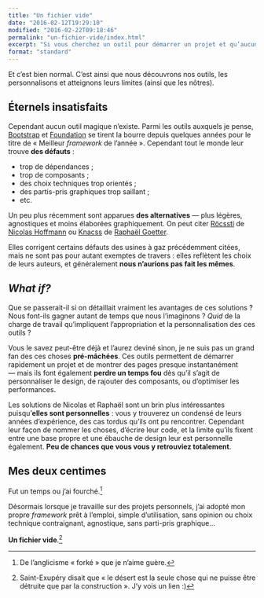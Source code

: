 ```yaml
---
title: "Un fichier vide"
date: "2016-02-12T19:29:10"
modified: "2016-02-22T09:18:46"
permalink: "un-fichier-vide/index.html"
excerpt: "Si vous cherchez un outil pour démarrer un projet et qu’aucun _framework_ ne vous plaît, nʼoubliez pas cette option. Elle vous sierra à merveille. [Lire la suite de «&nbsp;Un fichier vide&nbsp;» →](https://www.ffoodd.fr/un-fichier-vide/)"
format: "standard"
---
```

Et c’est bien normal. C’est ainsi que nous découvrons nos outils, les personnalisons et atteignons leurs limites (ainsi que les nôtres).

## Éternels insatisfaits

Cependant aucun outil magique n’existe. Parmi les outils auxquels je pense, [Bootstrap](http://getbootstrap.com/) et [Foundation](http://foundation.zurb.com/) se tirent la bourre depuis quelques années pour le titre de «&nbsp;Meilleur _framework_ de l’année&nbsp;». Cependant tout le monde leur trouve **des défauts**&nbsp;:

* trop de dépendances&nbsp;;
* trop de composants&nbsp;;
* des choix techniques trop orientés&nbsp;;
* des partis-pris graphiques trop saillant&nbsp;;
* etc.

Un peu plus récemment sont apparues **des alternatives** —&nbsp;plus légères, agnostiques et moins élaborées graphiquement. On peut citer [Röcssti](https://rocssti.net/) de [Nicolas Hoffmann](http://www.nicolas-hoffmann.net/) ou [Knacss](http://knacss.com/) de [Raphaël Goetter](http://www.goetter.fr/).

Elles corrigent certains défauts des usines à gaz précédemment citées, mais ne sont pas pour autant exemptes de travers&nbsp;: elles reflètent les choix de leurs auteurs, et généralement **nous n’aurions pas fait les mêmes**.

## _What if?_

Que se passerait-il si on détaillait vraiment les avantages de ces solutions&nbsp;? Nous font-ils gagner autant de temps que nous l’imaginons&nbsp;? _Quid_ de la charge de travail qu’impliquent l’appropriation et la personnalisation des ces outils&nbsp;?

Vous le savez peut-être déjà et l’aurez deviné sinon, je ne suis pas un grand fan des ces choses **pré-mâchées**. Ces outils permettent de démarrer rapidement un projet et de montrer des pages presque instantanément —&nbsp;mais ils font également **perdre un temps fou** dès qu’il s’agit de personnaliser le design, de rajouter des composants, ou d’optimiser les performances.

Les solutions de Nicolas et Raphaël sont un brin plus intéressantes puisqu’**elles sont personnelles**&nbsp;: vous y trouverez un condensé de leurs années d’expérience, des cas tordus qu’ils ont pu rencontrer. Cependant leur façon de nommer les choses, d’écrire leur code, et la limite qu’ils fixent entre une base propre et une ébauche de design leur est personnelle également. **Peu de chances que vous vous y retrouviez totalement**.

## Mes deux centimes

Fut un temps ou j’ai fourché.[^1]

[^1]: De l’anglicisme « forké » que je n’aime guère.

Désormais lorsque je travaille sur des projets personnels, j’ai adopté mon propre _framework_ prêt à l’emploi, simple d’utilisation, sans opinion ou choix technique contraignant, agnostique, sans parti-pris graphique…

**Un fichier vide**.[^2]

[^2]: Saint-Exupéry disait que « le désert est la seule chose qui ne puisse être détruite que par la construction ». J’y vois un lien :)
